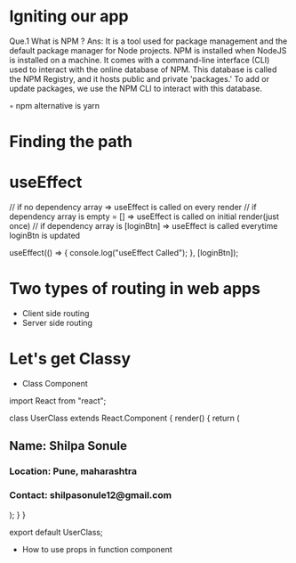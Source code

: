 # Igniting our app

Que.1 What is NPM ?
Ans: It is a tool used for package management and the default package manager for Node projects. NPM is installed when NodeJS is installed on a machine. It comes with a command-line interface (CLI) used to interact with the online database of NPM. This database is called the NPM Registry, and it hosts public and private 'packages.' To add or update packages, we use the NPM CLI to interact with this database.

◦ npm alternative is yarn

# Finding the path

# useEffect

// if no dependency array => useEffect is called on every render
// if dependency array is empty = [] => useEffect is called on initial render(just once)
// if dependency array is [loginBtn] => useEffect is called everytime loginBtn is updated

useEffect(() => {
console.log("useEffect Called");
}, [loginBtn]);

# Two types of routing in web apps

- Client side routing
- Server side routing

# Let's get Classy

- Class Component

import React from "react";

class UserClass extends React.Component {
render() {
return (
<div className="user-card">
<h2>Name: Shilpa Sonule</h2>
<h3>Location: Pune, maharashtra</h3>
<h3>Contact: shilpasonule12@gmail.com</h3>
</div>
);
}
}

export default UserClass;

- How to use props in function component
